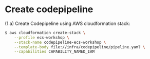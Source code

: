 # Create codepipeline


(1.a) Create Codepipeline using AWS cloudformation stack:

```bash
$ aws cloudformation create-stack \
    --profile ecs-workshop \
    --stack-name codepipeline-ecs-workshop \
    --template-body file://infra/codepipeline/pipeline.yaml \
    --capabilities CAPABILITY_NAMED_IAM 
```
